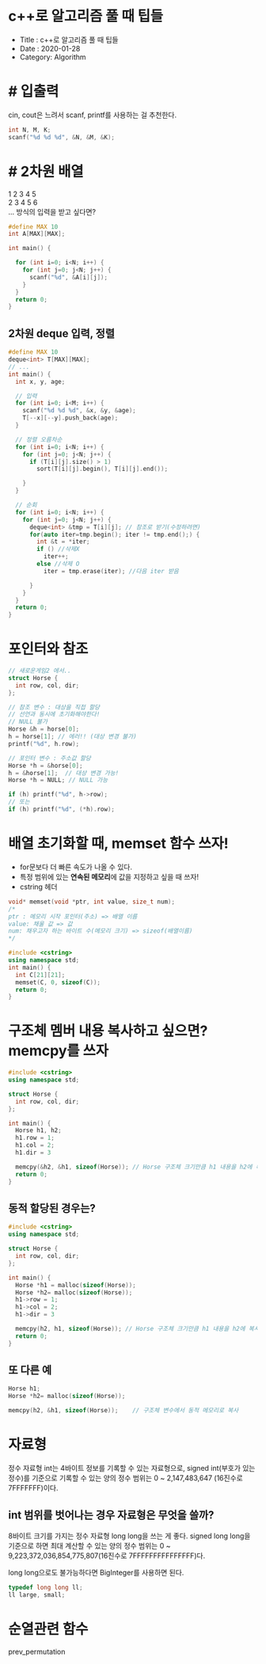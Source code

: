 # c++로 알고리즘 풀 때 팁들

- Title : c++로 알고리즘 풀 때 팁들
- Date : 2020-01-28
- Category: Algorithm

# # 입출력

cin, cout은 느려서 scanf, printf를 사용하는 걸 추천한다.

```cpp
int N, M, K;
scanf("%d %d %d", &N, &M, &K);
```

# # 2차원 배열

1 2 3 4 5 <br/>
2 3 4 5 6 <br/>
... 방식의 입력을 받고 싶다면?

```cpp
#define MAX 10
int A[MAX][MAX];

int main() {

  for (int i=0; i<N; i++) {
    for (int j=0; j<N; j++) {
      scanf("%d", &A[i][j]);
    }
  }
  return 0;
}
```

## 2차원 deque 입력, 정렬

```cpp
#define MAX 10
deque<int> T[MAX][MAX];
// ...
int main() {
  int x, y, age;

  // 입력
  for (int i=0; i<M; i++) {
    scanf("%d %d %d", &x, &y, &age);
    T[--x][--y].push_back(age);
  }

  // 정렬 오름차순
  for (int i=0; i<N; i++) {
    for (int j=0; j<N; j++) {
      if (T[i][j].size() > 1)
        sort(T[i][j].begin(), T[i][j].end());

    }
  }

  // 순회
  for (int i=0; i<N; i++) {
    for (int j=0; j<N; j++) {
      deque<int> &tmp = T[i][j]; // 참조로 받기(수정하려면)
      for(auto iter=tmp.begin(); iter != tmp.end();) {
        int &t = *iter;
        if () //삭제X
          iter++;
        else //삭제 O
          iter = tmp.erase(iter); //다음 iter 받음

      }
    }
  }
  return 0;
}
```

# 포인터와 참조

```cpp
// 새로운게임2 에서..
struct Horse {
  int row, col, dir;
};

// 참조 변수 : 대상을 직접 할당
// 선언과 동시에 초기화해야한다!
// NULL 불가
Horse &h = horse[0];
h = horse[1]; // 에러!! (대상 변경 불가)
printf("%d", h.row);

// 포인터 변수 : 주소값 할당
Horse *h = &horse[0];
h = &horse[1];  // 대상 변경 가능!
Horse *h = NULL; // NULL 가능

if (h) printf("%d", h->row);
// 또는
if (h) printf("%d", (*h).row);
```

# 배열 초기화할 때, memset 함수 쓰자!

- for문보다 더 빠른 속도가 나올 수 있다.
- 특정 범위에 있는 **연속된 메모리**에 값을 지정하고 싶을 때 쓰자!
- cstring 헤더

```cpp
void* memset(void *ptr, int value, size_t num);
/*
ptr : 메모리 시작 포인터(주소) => 배열 이름
value: 채울 값 => 값
num: 채우고자 하는 바이트 수(메모리 크기) => sizeof(배열이름)
*/
```

```cpp
#include <cstring>
using namespace std;
int main() {
  int C[21][21];
  memset(C, 0, sizeof(C));
  return 0;
}
```

# 구조체 멤버 내용 복사하고 싶으면? memcpy를 쓰자

```cpp
#include <cstring>
using namespace std;

struct Horse {
  int row, col, dir;
};

int main() {
  Horse h1, h2;
  h1.row = 1;
  h1.col = 2;
  h1.dir = 3

  memcpy(&h2, &h1, sizeof(Horse)); // Horse 구조체 크기만큼 h1 내용을 h2에 복사
  return 0;
}
```

## 동적 할당된 경우는?

```cpp
#include <cstring>
using namespace std;

struct Horse {
  int row, col, dir;
};

int main() {
  Horse *h1 = malloc(sizeof(Horse));
  Horse *h2= malloc(sizeof(Horse));
  h1->row = 1;
  h1->col = 2;
  h1->dir = 3

  memcpy(h2, h1, sizeof(Horse)); // Horse 구조체 크기만큼 h1 내용을 h2에 복사
  return 0;
}
```

## 또 다른 예

```cpp
Horse h1;
Horse *h2= malloc(sizeof(Horse));

memcpy(h2, &h1, sizeof(Horse));    // 구조체 변수에서 동적 메모리로 복사
```

# 자료형

정수 자료형 int는 4바이트 정보를 기록할 수 있는 자료형으로, signed int(부호가 있는 정수)를 기준으로 기록할 수 있는 양의 정수 범위는 0 ~ 2,147,483,647 (16진수로 7FFFFFFF)이다.

## int 범위를 벗어나는 경우 자료형은 무엇을 쓸까?

8바이트 크기를 가지는 정수 자료형 long long을 쓰는 게 좋다. signed long long을 기준으로 하면 최대 계산할 수 있는 양의 정수 범위는 0 ~ 9,223,372,036,854,775,807(16진수로 7FFFFFFFFFFFFFFF)다.

long long으로도 불가능하다면 BigInteger를 사용하면 된다.

```cpp
typedef long long ll;
ll large, small;

```

# 순열관련 함수

prev_permutation
